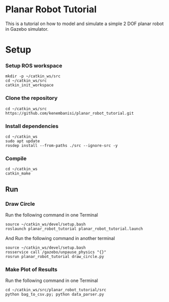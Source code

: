 # Planar Robot Tutorial

This is a tutorial on how to model and simulate a simple 2 DOF planar robot in Gazebo simulator.

# Setup
### Setup ROS workspace
```
mkdir -p ~/catkin_ws/src
cd ~/catkin_ws/src
catkin_init_workspace
```

### Clone the repository
```
cd ~/catkin_ws/src
https://github.com/kenembanisi/planar_robot_tutorial.git
```

### Install dependencies
```
cd ~/catkin_ws
sudo apt update
rosdep install --from-paths ./src --ignore-src -y
```

### Compile
```
cd ~/catkin_ws
catkin_make
```

## Run
### Draw Circle
Run the following command in one Terminal
```
source ~/catkin_ws/devel/setup.bash
roslaunch planar_robot_tutorial planar_robot_tutorial.launch
```



And Run the following command in another terminal
```
source ~/catkin_ws/devel/setup.bash
rosservice call /gazebo/unpause_physics "{}"
rosrun planar_robot_tutorial draw_circle.py
```

### Make Plot of Results
Run the following command in one Terminal
```
cd ~/catkin_ws/src/planar_robot_tutorial/src
python bag_to_csv.py; python data_parser.py
```